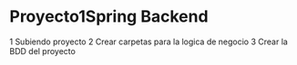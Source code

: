 # Proyecto1Spring Backend
1 Subiendo proyecto 
2 Crear carpetas para la logica de negocio
3 Crear la BDD del proyecto

